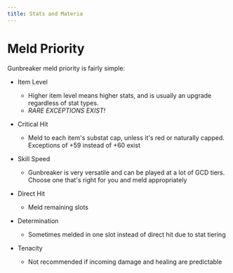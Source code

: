 ```yaml
---
title: Stats and Materia
---
```

# Meld Priority

Gunbreaker meld priority is fairly simple:

* Item Level 

  * Higher item level means higher stats, and is usually an upgrade regardless of stat types.
  * *RARE EXCEPTIONS EXIST!*
* Critical Hit 

  * Meld to each item's substat cap, unless it's red or naturally capped. Exceptions of +59 instead of +60 exist
* Skill Speed 

  * Gunbreaker is very versatile and can be played at a lot of GCD tiers. Choose one that's right for you and meld appropriately
* Direct Hit 

  * Meld remaining slots
* Determination 

  * Sometimes melded in one slot instead of direct hit due to stat tiering
* Tenacity 

  * Not recommended if incoming damage and healing are predictable